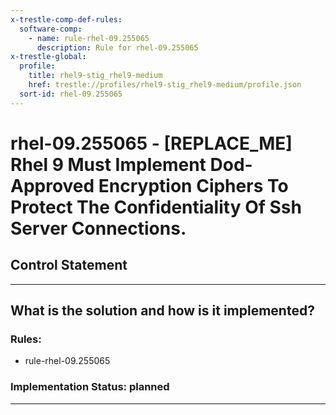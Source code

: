 ```yaml
---
x-trestle-comp-def-rules:
  software-comp:
    - name: rule-rhel-09.255065
      description: Rule for rhel-09.255065
x-trestle-global:
  profile:
    title: rhel9-stig_rhel9-medium
    href: trestle://profiles/rhel9-stig_rhel9-medium/profile.json
  sort-id: rhel-09.255065
---
```


# rhel-09.255065 - \[REPLACE_ME\] Rhel 9 Must Implement Dod-Approved Encryption Ciphers To Protect The Confidentiality Of Ssh Server Connections.

## Control Statement

______________________________________________________________________

## What is the solution and how is it implemented?

<!-- For implementation status enter one of: implemented, partial, planned, alternative, not-applicable -->

<!-- Note that the list of rules under ### Rules: is read-only and changes will not be captured after assembly to JSON -->

<!-- Add control implementation description here for control: rhel-09.255065 -->

### Rules:

  - rule-rhel-09.255065

### Implementation Status: planned

______________________________________________________________________
